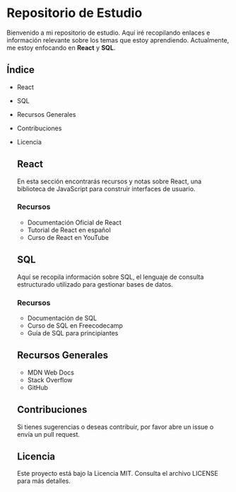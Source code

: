 # Repositorio de Estudio
Bienvenido a mi repositorio de estudio. Aquí iré recopilando enlaces e información relevante sobre los temas que estoy aprendiendo. Actualmente, me estoy enfocando en **React** y **SQL**.

## Índice
- React
- SQL
- Recursos Generales
- Contribuciones
- Licencia



  ## React
  En esta sección encontrarás recursos y notas sobre React, una biblioteca de JavaScript para construir interfaces de usuario.
  
    ### Recursos
    - Documentación Oficial de React
    - Tutorial de React en español
    - Curso de React en YouTube
 


  ## SQL
  Aquí se recopila información sobre SQL, el lenguaje de consulta estructurado utilizado para gestionar bases de datos.
  
    ### Recursos
    - Documentación de SQL
    - Curso de SQL en Freecodecamp
    - Guía de SQL para principiantes



  ## Recursos Generales
  - MDN Web Docs
  - Stack Overflow
  - GitHub
  
  ## Contribuciones
  Si tienes sugerencias o deseas contribuir, por favor abre un issue o envía un pull request.
  
  ## Licencia
  Este proyecto está bajo la Licencia MIT. Consulta el archivo LICENSE para más detalles.

